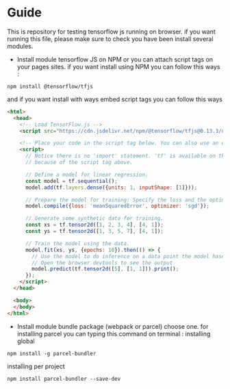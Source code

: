 # Guide
This is repository for testing tensorflow js running on browser.
if you want running this file, please make sure to check you have been install several modules.
* Install module tensorflow JS on NPM or you can attach script tags on your pages sites. if you want install using NPM you can follow this ways :
```
npm install @tensorflow/tfjs
```
and if you want install with ways embed script tags you can follow this ways
```html
<html>
  <head>
    <!-- Load TensorFlow.js -->
    <script src="https://cdn.jsdelivr.net/npm/@tensorflow/tfjs@0.13.3/dist/tf.min.js"> </script>

    <!-- Place your code in the script tag below. You can also use an external .js file -->
    <script>
      // Notice there is no 'import' statement. 'tf' is available on the index-page
      // because of the script tag above.

      // Define a model for linear regression.
      const model = tf.sequential();
      model.add(tf.layers.dense({units: 1, inputShape: [1]}));

      // Prepare the model for training: Specify the loss and the optimizer.
      model.compile({loss: 'meanSquaredError', optimizer: 'sgd'});

      // Generate some synthetic data for training.
      const xs = tf.tensor2d([1, 2, 3, 4], [4, 1]);
      const ys = tf.tensor2d([1, 3, 5, 7], [4, 1]);

      // Train the model using the data.
      model.fit(xs, ys, {epochs: 10}).then(() => {
        // Use the model to do inference on a data point the model hasn't seen before:
        // Open the browser devtools to see the output
        model.predict(tf.tensor2d([5], [1, 1])).print();
      });
    </script>
  </head>

  <body>
  </body>
</html>
```
* Install module bundle package (webpack or parcel) choose one. for installing parcel you can typing this command on terminal :
installing global
```
npm install -g parcel-bundler
```
installing per project
```
npm install parcel-bundler --save-dev
```
